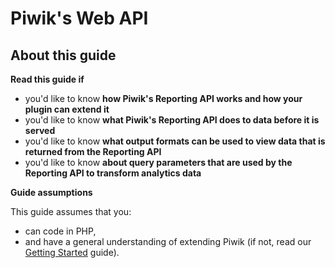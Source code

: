 # Piwik's Web API

<!-- Meta (to be deleted)
Purpose:
- describe how reporting API is exposed,
- describe reporting API formats,
- describe how data is processed before outputted through API,
- describe generic filter query parameters,
- describe how API handles exceptions, bulk API requests

Audience: 

Expected Result: 

Notes: 

What's missing? (stuff in my list that was not in when I wrote the 1st draft)
-->

## About this guide

**Read this guide if**

* you'd like to know **how Piwik's Reporting API works and how your plugin can extend it**
* you'd like to know **what Piwik's Reporting API does to data before it is served**
* you'd like to know **what output formats can be used to view data that is returned from the Reporting API**
* you'd like to know **about query parameters that are used by the Reporting API to transform analytics data**

**Guide assumptions**

This guide assumes that you:

* can code in PHP,
* and have a general understanding of extending Piwik (if not, read our [Getting Started](#) guide).
